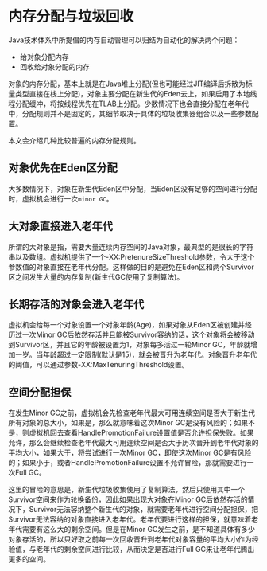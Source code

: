 # 内存分配与垃圾回收

Java技术体系中所提倡的内存自动管理可以归结为自动化的解决两个问题：
- 给对象分配内存
- 回收给对象分配的内存

对象的内存分配，基本上就是在Java堆上分配(但也可能经过JIT编译后拆散为标量类型直接在栈上分配)，对象主要分配在新生代的Eden去上，如果启用了本地线程分配缓冲，将按线程优先在TLAB上分配。少数情况下也会直接分配在老年代中，分配规则并不是固定的，其细节取决于具体的垃圾收集器组合以及一些参数配置。

本文会介绍几种比较普遍的内存分配规则。

## 对象优先在Eden区分配

大多数情况下，对象在新生代Eden区中分配，当Eden区没有足够的空间进行分配时，虚拟机会进行一次`minor GC`。

## 大对象直接进入老年代

所谓的大对象是指，需要大量连续内存空间的Java对象，最典型的是很长的字符串以及数组。虚拟机提供了一个-XX:PretenureSizeThreshold参数，令大于这个参数值的对象直接在老年代分配。这样做的目的是避免在Eden区和两个Survivor区之间发生大量的内存复制(新生代GC使用了复制算法)。

## 长期存活的对象会进入老年代

虚拟机会给每一个对象设置一个对象年龄(Age)，如果对象从Eden区被创建并经历过一次Minor GC后依然存活并且能被Survivor容纳的话，这个对象将会被移动到Survivor区，并且它的年龄被设置为1，对象每多活过一轮Minor GC，年龄就增加一岁。当年龄超过一定限制(默认是15)，就会被晋升为老年代。对象晋升老年代的阈值，可以通过参数-XX:MaxTenuringThreshold设置。

## 空间分配担保

在发生Minor GC之前，虚拟机会先检查老年代最大可用连续空间是否大于新生代所有对象的总大小，如果是，那么就意味着这次Minor GC是没有风险的；如果不是，则虚拟机回去查看HandlePromotionFailure设置值是否允许担保失败。如果允许，那么会继续检查老年代最大可用连续空间是否大于历次晋升到老年代对象的平均大小，如果大于，将尝试进行一次Minor GC，即使这次Minor GC是有风险的；如果小于，或者HandlePromotionFailure设置不允许冒险，那就需要进行一次Full GC。

这里的冒险的意思是，新生代垃圾收集使用了复制算法，然后只使用其中一个Survivor空间来作为轮换备份，因此如果出现大对象在Minor GC后依然存活的情况下，Survivor无法容纳整个新生代的对象，就需要老年代进行空间分配担保，把Survivor无法容纳的对象直接进入老年代。老年代要进行这样的担保，就意味着老年代需要有这么大的剩余空间。但是在Minor GC发生之前，是不知道具体有多少对象存活的，所以只好取之前每一次回收晋升到老年代对象容量的平均大小作为经验值，与老年代的剩余空间进行比较，从而决定是否进行Full GC来让老年代腾出更多的空间。